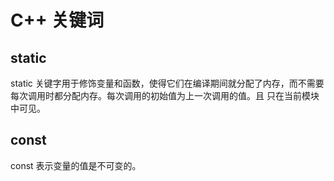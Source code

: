 # C++ 关键词

## static

static 关键字用于修饰变量和函数，使得它们在编译期间就分配了内存，而不需要每次调用时都分配内存。每次调用的初始值为上一次调用的值。且
只在当前模块中可见。

## const

const 表示变量的值是不可变的。
